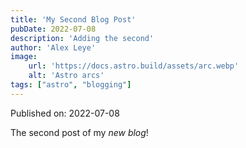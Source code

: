 ```yaml
---
title: 'My Second Blog Post'
pubDate: 2022-07-08
description: 'Adding the second'
author: 'Alex Leye'
image:
    url: 'https://docs.astro.build/assets/arc.webp'
    alt: 'Astro arcs'
tags: ["astro", "blogging"]
---
```


Published on: 2022-07-08

The second post of my _new blog_! 
